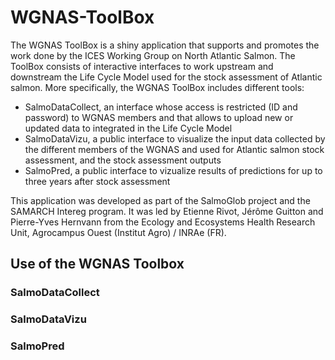 # WGNAS-ToolBox

The WGNAS ToolBox is a shiny application that supports and promotes the work done by the ICES Working Group on North Atlantic Salmon. The ToolBox consists of interactive
interfaces to work upstream and downstream the Life Cycle Model used for the stock assessment of Atlantic salmon. More specifically, the WGNAS ToolBox includes different tools:
- SalmoDataCollect, an interface whose access is restricted (ID and password) to WGNAS members and that allows to upload new or updated data to integrated in the Life Cycle Model
- SalmoDataVizu, a public interface to visualize the input data collected by the different members of the WGNAS and used for Atlantic salmon stock assessment, and the stock assessment outputs
- SalmoPred, a public interface to vizualize results of predictions for up to three years after stock assessment

This application was developed as part of the SalmoGlob project and the SAMARCH Intereg program. It was led by Etienne Rivot, Jérôme Guitton and Pierre-Yves Hernvann
from the Ecology and Ecosystems Health Research Unit, Agrocampus Ouest (Institut Agro) / INRAe (FR).

## Use of the WGNAS Toolbox

### SalmoDataCollect

### SalmoDataVizu

### SalmoPred



